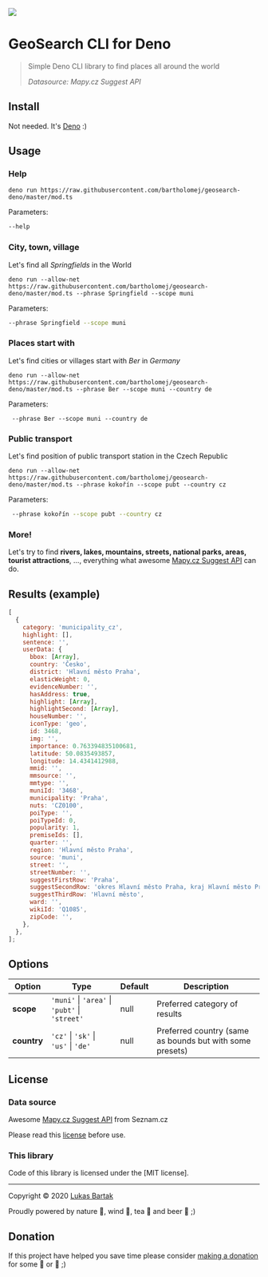 ![](https://github.com/COEXCZ/geosearch/workflows/Build%20&%20Run%20tests%20&%20Publish/badge.svg)

# GeoSearch CLI for Deno

> Simple Deno CLI library to find places all around the world
>
> _Datasource: Mapy.cz Suggest API_

## Install

Not needed. It's [Deno](https://deno.land/) :)

## Usage

### Help

```console
deno run https://raw.githubusercontent.com/bartholomej/geosearch-deno/master/mod.ts
```

Parameters:

```bash
--help
```

### City, town, village

Let's find all _Springfields_ in the World

```console
deno run --allow-net https://raw.githubusercontent.com/bartholomej/geosearch-deno/master/mod.ts --phrase Springfield --scope muni
```

Parameters:

```bash
--phrase Springfield --scope muni
```

### Places start with

Let's find cities or villages start with _Ber_ in _Germany_

```console
deno run --allow-net https://raw.githubusercontent.com/bartholomej/geosearch-deno/master/mod.ts --phrase Ber --scope muni --country de
```

Parameters:

```console
 --phrase Ber --scope muni --country de
```

### Public transport

Let's find position of public transport station in the Czech Republic

```console
deno run --allow-net https://raw.githubusercontent.com/bartholomej/geosearch-deno/master/mod.ts --phrase kokořín --scope pubt --country cz
```

Parameters:

```bash
 --phrase kokořín --scope pubt --country cz
```

### More!

Let's try to find **rivers, lakes, mountains, streets, national parks, areas, tourist attractions**, ..., everything what awesome [Mapy.cz Suggest API](https://api.mapy.cz/view?page=suggestadv) can do.

## Results (example)

```javascript
[
  {
    category: 'municipality_cz',
    highlight: [],
    sentence: '',
    userData: {
      bbox: [Array],
      country: 'Česko',
      district: 'Hlavní město Praha',
      elasticWeight: 0,
      evidenceNumber: '',
      hasAddress: true,
      highlight: [Array],
      highlightSecond: [Array],
      houseNumber: '',
      iconType: 'geo',
      id: 3468,
      img: '',
      importance: 0.763394835100681,
      latitude: 50.0835493857,
      longitude: 14.4341412988,
      mmid: '',
      mmsource: '',
      mmtype: '',
      muniId: '3468',
      municipality: 'Praha',
      nuts: 'CZ0100',
      poiType: '',
      poiTypeId: 0,
      popularity: 1,
      premiseIds: [],
      quarter: '',
      region: 'Hlavní město Praha',
      source: 'muni',
      street: '',
      streetNumber: '',
      suggestFirstRow: 'Praha',
      suggestSecondRow: 'okres Hlavní město Praha, kraj Hlavní město Praha, Česko',
      suggestThirdRow: 'Hlavní město',
      ward: '',
      wikiId: 'Q1085',
      zipCode: '',
    },
  },
];
```

## Options

| Option      | Type                                           | Default | Description                                              |
| ----------- | ---------------------------------------------- | ------- | -------------------------------------------------------- |
| **scope**   | `'muni'` \| `'area'` \| `'pubt'` \| `'street'` | null    | Preferred category of results                            |
| **country** | `'cz'` \| `'sk'` \| `'us'` \| `'de'`           | null    | Preferred country (same as bounds but with some presets) |

## License

### Data source

Awesome [Mapy.cz Suggest API](https://api.mapy.cz/view?page=suggestadv) from Seznam.cz

Please read this [license](https://api.mapy.cz/#pact) before use.

### This library

Code of this library is licensed under the [MIT license].

---


Copyright &copy; 2020 [Lukas Bartak](http://bartweb.cz)

Proudly powered by nature 🗻, wind 💨, tea 🍵 and beer 🍺 ;)

## Donation

If this project have helped you save time please consider [making a donation](https://github.com/sponsors/bartholomej) for some 🍺 or 🍵 ;)
